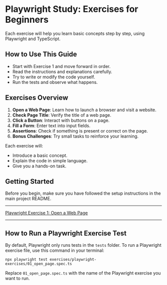 # Playwright Study: Exercises for Beginners

Each exercise will help you learn basic concepts step by step, using Playwright and TypeScript.

## How to Use This Guide
- Start with Exercise 1 and move forward in order.
- Read the instructions and explanations carefully.
- Try to write or modify the code yourself.
- Run the tests and observe what happens.

## Exercises Overview
1. **Open a Web Page**: Learn how to launch a browser and visit a website.
2. **Check Page Title**: Verify the title of a web page.
3. **Click a Button**: Interact with buttons on a page.
4. **Fill a Form**: Enter text into input fields.
5. **Assertions**: Check if something is present or correct on the page.
6. **Bonus Challenges**: Try small tasks to reinforce your learning.

Each exercise will:
- Introduce a basic concept.
- Explain the code in simple language.
- Give you a hands-on task.

## Getting Started
Before you begin, make sure you have followed the setup instructions in the main project README.

---



[Playwright Exercise 1: Open a Web Page](./playwright-exercises/01_open_page.spec.ts)

---


## How to Run a Playwright Exercise Test

By default, Playwright only runs tests in the `tests` folder. To run a Playwright exercise file, use this command in your terminal:

```
npx playwright test exercises/playwright-exercises/01_open_page.spec.ts
```

Replace `01_open_page.spec.ts` with the name of the Playwright exercise you want to run.

